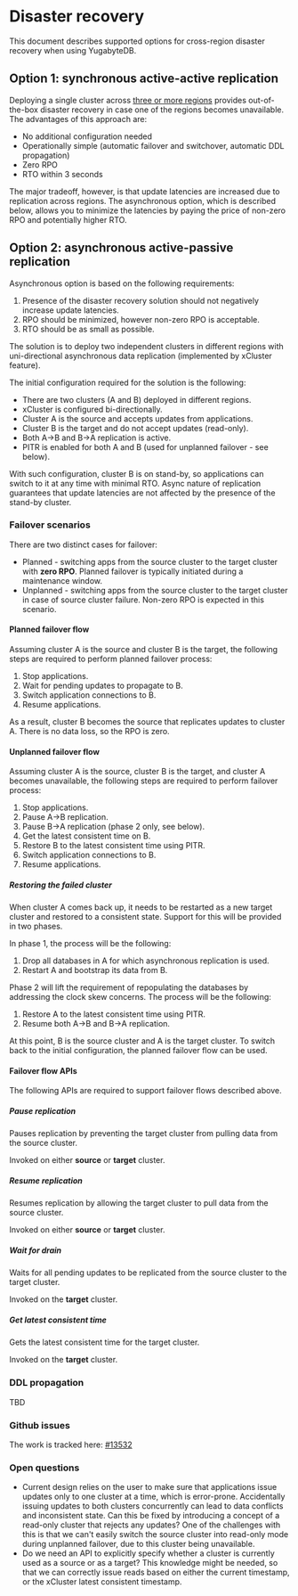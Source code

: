 # Disaster recovery

This document describes supported options for cross-region disaster recovery when using YugabyteDB.

## Option 1: synchronous active-active replication

Deploying a single cluster across [three or more regions](https://docs.yugabyte.com/preview/deploy/multi-dc/3dc-deployment/)  provides out-of-the-box disaster recovery in case one of the regions becomes unavailable. The advantages of this approach are:

- No additional configuration needed
- Operationally simple (automatic failover and switchover, automatic DDL propagation)
- Zero RPO
- RTO within 3 seconds

The major tradeoff, however, is that update latencies are increased due to replication across regions. The asynchronous option, which is described below, allows you to minimize the latencies by paying the price of non-zero RPO and potentially higher RTO.

## Option 2: asynchronous active-passive replication

Asynchronous option is based on the following requirements:

1. Presence of the disaster recovery solution should not negatively increase update latencies.
1. RPO should be minimized, however non-zero RPO is acceptable.
1. RTO should be as small as possible.

The solution is to deploy two independent clusters in different regions with uni-directional asynchronous data replication (implemented by xCluster feature).

The initial configuration required for the solution is the following:

* There are two clusters (A and B) deployed in different regions.
* xCluster is configured bi-directionally.
* Cluster A is the source and accepts updates from applications.
* Cluster B is the target and do not accept updates (read-only).
* Both A->B and B->A replication is active.
* PITR is enabled for both A and B (used for unplanned failover - see below).

With such configuration, cluster B is on stand-by, so applications can switch to it at any time with minimal RTO. Async nature of replication guarantees that update latencies are not affected by the presence of the stand-by cluster.

### Failover scenarios

There are two distinct cases for failover:

* Planned - switching apps from the source cluster to the target cluster with **zero RPO**. Planned failover is typically initiated during a maintenance window.
* Unplanned - switching apps from the source cluster to the target cluster in case of source cluster failure. Non-zero RPO is expected in this scenario.

#### Planned failover flow

Assuming cluster A is the source and cluster B is the target, the following steps are required to perform planned failover process:

1. Stop applications.
1. Wait for pending updates to propagate to B.
1. Switch application connections to B.
1. Resume applications.

As a result, cluster B becomes the source that replicates updates to cluster A. There is no data loss, so the RPO is zero.

#### Unplanned failover flow

Assuming cluster A is the source, cluster B is the target, and cluster A becomes unavailable, the following steps are required to perform failover process:

1. Stop applications.
1. Pause A->B replication.
1. Pause B->A replication (phase 2 only, see below).
1. Get the latest consistent time on B.
1. Restore B to the latest consistent time using PITR.
1. Switch application connections to B.
1. Resume applications.

##### Restoring the failed cluster

When cluster A comes back up, it needs to be restarted as a new target cluster and restored to a consistent state. Support for this will be provided in two phases.

In phase 1, the process will be the following:

1. Drop all databases in A for which asynchronous replication is used.
1. Restart A and bootstrap its data from B.

Phase 2 will lift the requirement of repopulating the databases by addressing the clock skew concerns. The process will be the following:

1. Restore A to the latest consistent time using PITR.
1. Resume both A->B and B->A replication.

At this point, B is the source cluster and A is the target cluster. To switch back to the initial configuration, the planned failover flow can be used.

#### Failover flow APIs

The following APIs are required to support failover flows described above.

##### Pause replication

Pauses replication by preventing the target cluster from pulling data from the source cluster.

Invoked on either **source** or **target** cluster.

##### Resume replication

Resumes replication by allowing the target cluster to pull data from the source cluster.

Invoked on either **source** or **target** cluster.

##### Wait for drain

Waits for all pending updates to be replicated from the source cluster to the target cluster.

Invoked on the **target** cluster.

##### Get latest consistent time

Gets the latest consistent time for the target cluster.

Invoked on the **target** cluster.

### DDL propagation

TBD

### Github issues

The work is tracked here: [#13532](https://github.com/yugabyte/yugabyte-db/issues/13532)

### Open questions

- Current design relies on the user to make sure that applications issue updates only to one cluster at a time, which is error-prone. Accidentally issuing updates to both clusters concurrently can lead to data conflicts and inconsistent state. Can this be fixed by introducing a concept of a read-only cluster that rejects any updates? One of the challenges with this is that we can't easily switch the source cluster into read-only mode during unplanned failover, due to this cluster being unavailable.
- Do we need an API to explicitly specify whether a cluster is currently used as a source or as a target? This knowledge might be needed, so that we can correctly issue reads based on either the current timestamp, or the xCluster latest consistent timestamp.
